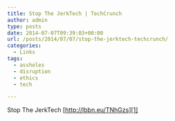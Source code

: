 ```yaml
---
title: Stop The JerkTech | TechCrunch
author: admin
type: posts
date: 2014-07-07T09:39:03+00:00
url: /posts/2014/07/07/stop-the-jerktech-techcrunch/
categories:
  - Links
tags:
  - assholes
  - disruption
  - ethics
  - tech

---
```

Stop The JerkTech [http://lbbn.eu/TNhGzs][1]

 [1]: http://techcrunch.com/2014/07/03/go-disrupt-yourself/